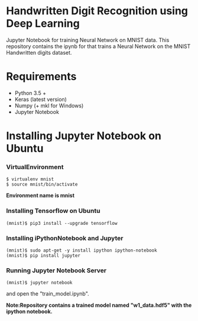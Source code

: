 # Handwritten Digit Recognition using Deep Learning
Jupyter Notebook for training Neural Network on MNIST data.
This repository contains the ipynb for that trains a Neural Network on the MNIST Handwritten digits dataset. 

# Requirements

* Python 3.5 +
* Keras (latest version)
* Numpy (+ mkl for Windows)
* Jupyter Notebook


# Installing Jupyter Notebook on Ubuntu

### VirtualEnvironment

```
$ virtualenv mnist
$ source mnist/bin/activate
```
**Environment name is mnist**  
### Installing Tensorflow on Ubuntu

```
(mnist)$ pip3 install --upgrade tensorflow     
```



### Installing iPythonNotebook and Jupyter

```
(mnist)$ sudo apt-get -y install ipython ipython-notebook
(mnist)$ pip install jupyter
```

### Running Jupyter Notebook Server

```
(mnist)$ jupyter notebook
```
and open the "train_model.ipynb".

**Note:Repository contains a trained model named "w1_data.hdf5" with the ipython notebook.**

